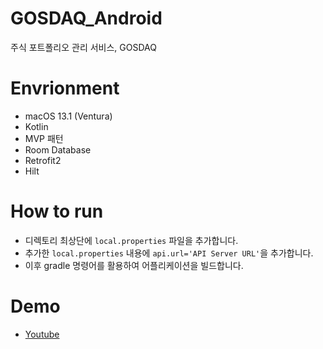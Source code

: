 # GOSDAQ_Android
주식 포트폴리오 관리 서비스, GOSDAQ

# Envrionment
* macOS 13.1 (Ventura)
* Kotlin
* MVP 패턴
* Room Database
* Retrofit2
* Hilt

# How to run
* 디렉토리 최상단에 `local.properties` 파일을 추가합니다.
* 추가한 `local.properties` 내용에 `api.url='API Server URL'`을 추가합니다.
* 이후 gradle 명령어를 활용하여 어플리케이션을 빌드합니다.

# Demo 
* [Youtube](https://youtu.be/rkgDRpOkEqg)